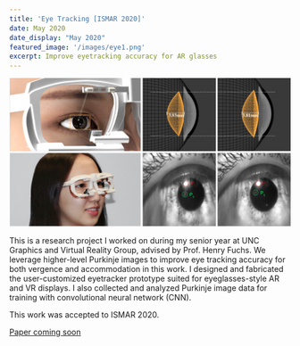 ```yaml
---
title: 'Eye Tracking [ISMAR 2020]'
date: May 2020
date_display: "May 2020"
featured_image: '/images/eye1.png'
excerpt: Improve eyetracking accuracy for AR glasses
---
```

![](/images/eye2.png)

This is a research project I worked on during my senior year at UNC Graphics and Virtual Reality Group, advised by Prof. Henry Fuchs. We leverage higher-level Purkinje images to improve eye tracking accuracy for both vergence and accommodation in this work. I designed and fabricated the user-customized eyetracker prototype suited for eyeglasses-style AR and VR displays. I also collected and analyzed Purkinje image data for training with convolutional neural network (CNN).

This work was accepted to ISMAR 2020.


[Paper coming soon]()